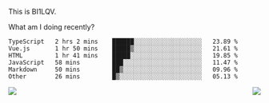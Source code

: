 This is BI1LQV.

What am I doing recently?

<!--START_SECTION:waka-->

```text
TypeScript   2 hrs 2 mins    ██████░░░░░░░░░░░░░░░░░░░   23.89 %
Vue.js       1 hr 50 mins    █████▒░░░░░░░░░░░░░░░░░░░   21.61 %
HTML         1 hr 41 mins    █████░░░░░░░░░░░░░░░░░░░░   19.85 %
JavaScript   58 mins         ███░░░░░░░░░░░░░░░░░░░░░░   11.47 %
Markdown     50 mins         ██▒░░░░░░░░░░░░░░░░░░░░░░   09.96 %
Other        26 mins         █▒░░░░░░░░░░░░░░░░░░░░░░░   05.13 %
```

<!--END_SECTION:waka-->
<img align="right" src="https://github-readme-stats.vercel.app/api?username=bi1lqv&show_icons=true&count_private=true">

<img src="https://metrics.lecoq.io/bi1lqv?template=classic&base.activity=0&base.community=0&base.repositories=0&base.metadata=0&isocalendar=1&base=header%2C%20activity%2C%20community%2C%20repositories%2C%20metadata&base.indepth=false&base.hireable=false&isocalendar=false&isocalendar.duration=full-year&config.timezone=Asia%2FShanghai">

